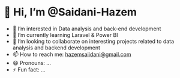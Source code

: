 # 👋 Hi, I’m @Saidani-Hazem
- 👀 I’m interested in Data analysis and back-end development
- 🌱 I’m currently learning Laravel & Power BI
- 💞️ I’m looking to collaborate on interesting projects related to data analysis and backend development
- 📫 How to reach me: hazemsaiidani@gmail.com
- 😄 Pronouns: ...
- ⚡ Fun fact: ...


<!---
Saidani-Hazem/Saidani-Hazem is a ✨ special ✨ repository because its `README.md` (this file) appears on your GitHub profile.
You can click the Preview link to take a look at your changes.
--->
